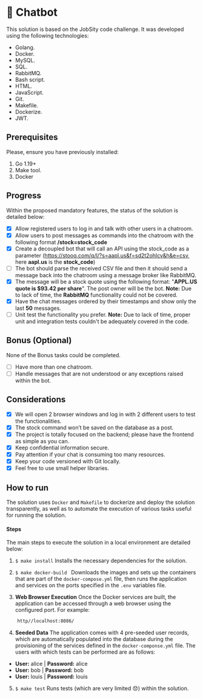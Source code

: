 # :robot: Chatbot

This solution is based on the JobSity code challenge. It was developed using the following technologies:

- Golang.
- Docker.
- MySQL.
- SQL.
- RabbitMQ.
- Bash script.
- HTML.
- JavaScript.
- Git.
- Makefile.
- Dockerize.
- JWT.

## Prerequisites
Please, ensure you have previously installed:
1. Go 1.19+
2. Make tool.
3. Docker

## Progress

Within the proposed mandatory features, the status of the solution is detailed below:

- [X] Allow registered users to log in and talk with other users in a chatroom.
- [X] Allow users to post messages as commands into the chatroom with the following format __/stock=stock_code__
- [X] Create a decoupled bot that will call an API using the stock_code as a parameter (https://stooq.com/q/l/?s=aapl.us&f=sd2t2ohlcv&h&e=csv, here __aapl.us__ is the __stock_code__)
- [ ] The bot should parse the received CSV file and then it should send a message back into the chatroom using a message broker like RabbitMQ.
- [X] The message will be a stock quote using the following format: "__APPL.US quote is $93.42 per share__". The post owner will be the bot.
__Note:__ Due to lack of time, the __RabbitMQ__ functionality could not be covered.
- [X] Have the chat messages ordered by their timestamps and show only the last __50__ messages.
- [ ] Unit test the functionality you prefer.
__Note:__ Due to lack of time, proper unit and integration tests couldn't be adequately covered in the code.

## Bonus (Optional)
None of the Bonus tasks could be completed.
- [ ] Have more than one chatroom.
- [ ] Handle messages that are not understood or any exceptions raised within the bot.

## Considerations
- [X] We will open 2 browser windows and log in with 2 different users to test the functionalities.
- [X] The stock command won’t be saved on the database as a post.
- [X] The project is totally focused on the backend; please have the frontend as simple as you can.
- [X] Keep confidential information secure.
- [X] Pay attention if your chat is consuming too many resources.
- [X] Keep your code versioned with Git locally.
- [X] Feel free to use small helper libraries.

## How to run

The solution uses `Docker` and `Makefile` to dockerize and deploy the solution transparently, as well as to automate the execution of various tasks useful for running the solution.

#### Steps

The main steps to execute the solution in a local environment are detailed below:

1. ```$ make install```
Installs the necessary dependencies for the solution.

2. ```$ make docker-build ```
Downloads the images and sets up the containers that are part of the `docker-compose.yml` file, then runs the application and services on the ports specified in the `.env` variables file.

3. __Web Browser Execution__
Once the Docker services are built, the application can be accessed through a web browser using the configured port. For example:

```HTML
    http//localhost:8086/
```

4. __Seeded Data__
The application comes with 4 pre-seeded user records, which are automatically populated into the database during the provisioning of the services defined in the ```docker-componse.yml``` file.
The users with which tests can be performed are as follows:
- __User:__ alice | __Password:__ alice
- __User:__ bob | __Password:__ bob
- __User:__ louis | __Password:__ louis

5. ```$ make test```
Runs tests (which are very limited :disappointed:) within the solution.